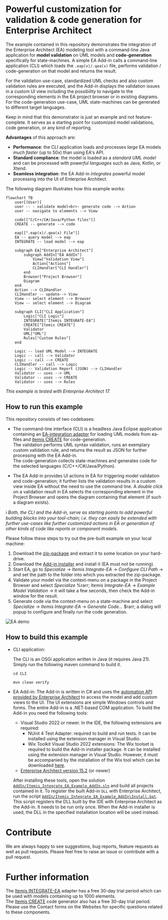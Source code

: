 # Powerful customization for validation & code generation for Enterprise Architect

The example contained in this repository demonstrates the integration of the Enterprise Architect (EA) modeling tool with a command-line Java application for **model validation** on UML models and **code-generation** specifically for state-machines.
A simple EA Add-in calls a command-line application (CLI) which loads the `.eap(x)/.qea(x)` file, performs validation / code-generation on that model and returns the result.

For the validation use-case, standardized UML checks and also custom validation rules are executed, and the Add-in displays the validation issues in a custom UI view including the possibility to navigate to the corresponding elements in the EA project browser or in existing diagrams. 
For the code-generation use-case, UML state-machines can be generated to different target languages.

Keep in mind that this demonstrator is just an example and not feature-complete. It serves as a starting point for customized model validations, code generation, or any kind of reporting.

**Advantages** of this approach are:
* **Performance**: the CLI application loads and processes *large* EA models *much faster* (up to 50x) than using EA's API.
* **Standard compliance**: the model is loaded as a *standard UML model* and can be processed with *powerful languages* such as Java, Kotlin, or Xtend.
* **Seamless integration**: the EA Add-in *integrates* powerful model processing into the UI of Enterprise Architect.

The following diagram illustrates how this example works:

```mermaid
flowchart TB
    user[(User)]
    user -- - validate model<br>- generate code --> Action
    user -- navigate to elements --> View

    code[["C/C++/C#/Java/Python files"]]
    CREATE -- generate --> code

    eap[[".eap(x)/.qea(x) File"]]
    EA -- query model --> eap
    INTEGRATE -- load model --> eap

    subgraph EA["Enterprise Architect"]
        subgraph AddIn["EA AddIn"]
            View["Validation View"]
            Action["Actions"]
            CLIHandler["CLI Handler"]
        end
        Browser["Project Browser"]
        Diagram
    end
    Action --> CLIHandler
    CLIHandler -- update--> View
    View -- select element --> Browser
    View -- select element --> Diagram

    subgraph CLI["CLI Application"]
        Logic["CLI Logic"]
        INTEGRATE["Itemis INTEGRATE-EA"]
        CREATE["Itemis CREATE"]
        Validator
        UML["UML"]
        Rules["Custom Rules"]
    end

    Logic -- load UML Model --> INTEGRATE
    Logic -- call --> Validator
    Logic -- call --> CREATE
    CLIHandler -- call --> Logic
    Logic -- Validation Report (JSON) --> CLIHandler
    Validator -- uses --> UML
    Validator -- uses --> CREATE
    Validator -- uses --> Rules
```

*This example is tested with Enterprise Architect 17.*


## How to run this example 

This repository consists of two codebases:
    
* The command-line interface (CLI) is a headless Java Eclipse application containing an [EA-integration adapter](https://www.itemis.com/en/yakindu/ea-bridge/) for loading UML models from ea-files and [itemis CREATE](https://www.itemis.com/en/products/itemis-create/) for code-generation.<br>
The validation performs UML syntax validation, runs an exemplary custom validation rule, and returns the result as JSON for further processing with the EA Add-in.<br>
The code-generation collects state-machines and generates code for the selected languages (C/C++/C#/Java/Python).

* The EA Add-in provides UI actions in EA for triggering model validation and code-generation; it further lists the validation results in a custom view inside EA without the need to use the command line.
A *double click* on a validation result in EA selects the corresponding element in the Project Browser and opens the diagram containing that element (if such a diagram exists).

ℹ️ _Both, the CLI and the Add-in, serve as starting points to add powerful building blocks into your tool-chain; i.e. they can easily be extended with further use-cases like further customized actions in EA or generation of other kinds of code like reports or component models._

Please follow these steps to try out the pre-built example on your local machine:
1. Download the [zip-package](https://github.com/itemisCREATE/ea-bridge-integration-example/releases/latest) and extract it to some location on your hard-drive.
2. Download the [Add-in installer](https://github.com/itemisCREATE/ea-bridge-integration-example/releases/latest) and install it (EA must not be running).
3. Start EA, go to *Specialize* &rarr; *Itemis Integrate-EA* &rarr; *Configure CLI Path* &rarr; and set the path to the folder into which you extracted the zip-package.
4. Validate your model via the context-menu on a package in the Project Browser and select *Specialize* %rarr; *Itemis Integrate-EA* &rarr; *Example Model Validation* &rarr; it will take a few seconds, then check the Add-in window for the result.
5. Generate code via the context-menu on a state-machine and select *Specialize* &rarr; *Itemis Integrate-EA* &rarr; *Generate Code...* $rarr; a dialog will popup to configure and finally run the code generation.

![EA demo](./EA_demo.gif)


## How to build this example

* CLI application:

    The CLI is an OSGi application written in Java (it requires Java 21). Simply run the following maven command to build it.  

    `cd CLI`

    `mvn clean verify`

* EA Add-in:
    The Add-in is written in C# and uses the [automation API provided by Enterprise Architect](https://sparxsystems.com/enterprise_architect_user_guide/17.0/add-ins___scripting/addins_2.html) to access the model and add custom views to the UI.
    The UI extensions are simple Windows controls and forms. The entire Add-in is a .NET-based COM application.
    To build the Add-in you need the following tools:
    * Visual Studio 2022 or newer. In the IDE, the following extensions are required:
        * NUnit 4 Test Adapter: required to build and run tests. It can be installed using the extension manager in Visual Studio.
        * Wix Toolkit Visual Studio 2022 extensions: The Wix toolset is required to build the Add-in installer package. It can be installed using the extension manager in Visual Studio. However, it must be accompanied by the installation of the Wix tool which can be downloaded [here](https://wixtoolset.org/releases/).
    * [Enterprise Architect version 15.2](https://sparxsystems.com/products/ea/downloads.html) (or newer)

    After installing these tools, open the solution [`AddIn/Itemis_Integrate_EA_Example_AddIn.sln`](./AddIn/Itemis_Integrate_EA_Example_AddIn.sln) and build all projects contained in it. To register the built Add-in `DLL` with Enterprise Architect, run the script [`AddIn/Itemis_Integrate_EA_Example_AddIn\Install.bat`](./AddIn/Itemis_Integrate_EA_Example_AddIn/Install.bat). This script registers the DLL built by the IDE with Enterprise Architect as the Add-in. It needs to be run only once. When the Add-in installer is used, the DLL in the specified installation location will be used instead.   


# Contribute

We are always happy to see suggestions, bug reports, feature requests as well as pull requests.
Please feel free to raise an issue or contribute with a pull request. 


# Further information

The [Itemis INTEGRATE-EA](https://www.itemis.com/en/yakindu/ea-bridge/) adapter has a free 30-day trial period which can be used with models containing up to 1000 elements.<br/>
The [Itemis CREATE](https://www.itemis.com/en/products/itemis-create/) code generator also has a free 30-day trial period.
Please use the Contact forms on the Websites for specific questions related to these components.
